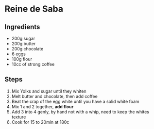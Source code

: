 # Reine de Saba

## Ingredients
* 200g sugar
* 200g butter
* 200g chocolate
* 6 eggs
* 100g flour
* 10cc of strong coffee

## Steps
1. Mix Yolks and sugar until they whiten
2. Melt butter and chocolate, then add coffee
3. Beat the crap of the egg white until you have a solid white foam
4. Mix 1 and 2 together, **add flour**
5. Add 3 into 4 genly, by hand not with a whip, need to keep the whites texture
6. Cook for 15 to 20min at 180c
